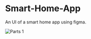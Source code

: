 # Smart-Home-App
An UI of a smart home app using figma.

![Parts 1](https://github.com/user-attachments/assets/30ce44a4-50b9-4545-ad64-5db822e5bf3c)
